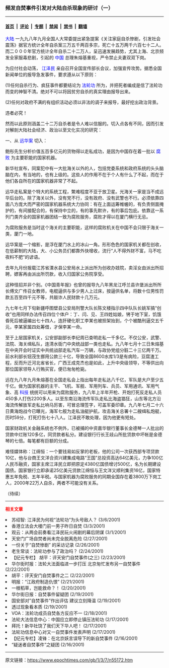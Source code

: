 ### 频发自焚事件引发对大陆自杀现象的研讨（一）

---

#### [首页](../../../..?n55172) &nbsp;|&nbsp; [评论](../../../../../epoch-comment?n55172) &nbsp;|&nbsp; [专题](../../../../../epoch-special?n55172) &nbsp;|&nbsp; [禁闻](../../../../../epoch-news?n55172) &nbsp;|&nbsp; [禁书](../../../../../books?n55172) &nbsp;|&nbsp; [翻墙](https://github.com/gfw-breaker/nogfw/blob/master/README.md?n55172)


<div class="post_content" id="artbody" itemprop="articleBody">
 <!-- article content begin -->
 <p>
  <ok href="http://www3.epochtimes.com/news/epochnews/main/2.html">
   <font color="blue">
    大陆
   </font>
  </ok>
  一九九八年九月全国人大常委提出紧急提案《关注家庭自杀惨剧，引发社会震荡》据官方统计全年自杀案三万五千两百多宗，死亡十五万两千六百七十二人。而二０００年官方统计全年自杀二十二万人，呈迅速发展趋势，尤其上海、北京频发全家服毒悲剧，引起的
  <ok href="http://www3.epochtimes.com/news/epochnews/main/2.html">
   <font color="blue">
    中国
   </font>
  </ok>
  总理朱熔基重视，严令禁止夫妻双双下岗。
 </p>
 <p>
  为应付社会动荡，
  <ok href="http://www1.epochtimes.com/news/epochnews/news/Focus.asp?Focus_ID=801">
   <font color="blue">
    江泽民
   </font>
  </ok>
  亲自召开全国宣传部长会议，加强宣传攻势。据悉全国新闻单位的报导急发事件，要求遵从以下原则：
 </p>
 <p>
  (1)任何自杀行为、疯狂事件都要结论为
  <ok href="http://falundafa.org">
   <font color="blue">
    法轮功
   </font>
  </ok>
  所为，并把死者编成是信了法轮功而变的神智不清。绝对不可以将因贫穷自杀的真实理由报导出来。
 </p>
 <p>
  (2)任何对政府不满的有组织活动必须以非法的调子来报导，最好挖出政治背景。
 </p>
 <p>
  违者必究！
 </p>
 <p>
  然而以此原则涵盖二十二万自杀者是令人难以信服的。切入点各有不同，因而引发对解剖大陆社会经济、政治以至文化实况的研究：
 </p>
 <p>
  一、从
  <ok href="http://www3.epochtimes.com/news/epochnews/news/Focus.asp?Focus_ID=226">
   <font color="blue">
    远华案
   </font>
  </ok>
  切入：
 </p>
 <p>
  鲍彤先生分析价值五百多亿元的货物得以走私成功，是因为中国存在着一批以
  <ok href="http://www.dajiyuan.com/news/epochnews/news/Focus.asp?Focus_ID=315">
   <font color="blue">
    腐败
   </font>
  </ok>
  为主要职能的国家机器。
 </p>
 <p>
  新华社宣布，同案犯中有一大批海关以外的人，包括党委系统和政府系统的头头脑脑在内，有当地的，也有上级的。这些人的作用不在于个人有什么了不起，而在于他们各自所在的国家机器非常了不起。
 </p>
 <p>
  远华走私案是个特大的系统工程，繁难程度不亚于放卫星。光海关一家是当不成远华后台的。除了海关以外，没有党不行，没有政府、没有武警也不行。必须依靠四面八方庞大而严密的国家机器系统大力协同：有在上面运筹帷幄的，有负责侧面掩护的，有间接配合的，有保持中立的，有的事先默许，有的事后包庇。依靠这一系列门类齐全的国家机器团结一致为腐败服务，腐败才得以在厦门横行无忌。
 </p>
 <p>
  为腐败服务是当时这个海关的主要职能，这样的腐败机关在中国不会只限于海关一类，厦门一地。
 </p>
 <p>
  远华案是一个缩影，是浮在厦门水上的冰山一角。形形色色的国家机关都在创收，在低薪制的大陆，大、小公务员们都靠外快增收，流行“人不得外财不富，马不吃夜料不肥”的谚语。
 </p>
 <p>
  去年九月份报载江苏省溧水县公安局水上派出所为创收办妓院，卖淫女由派出所招聘，嫖客再由派出所罚款，收入归国家公务院享受。
 </p>
 <p>
  这种怪招并非个别。《中国青年报》也曾的报导九八年黑龙江呼兰县许堡派出所所长傅文广传召女教师，电棍逼供与多少男人上过床，按逼供名单，将数十位男性罚款五百至四千元不等，共敲诈人民财款十几万元。
 </p>
 <p>
  九七年七月下旬新疆呼图壁县公安局刑警大队长陈文楼指示四中队队长姚军搞“创收”也用同样办法传召四位个体户：丁、闫、见、王四姓姑娘，铐于地下室，饥饿昏死后被逼编出七十四人，连肝硬化职工李某也被担架抬到，个个被酷刑逼交五千元，李某家属四处筹借，才保李某一命。
 </p>
 <p>
  至于上层国家机关，公安部副部长李纪周已查明走私一千多亿。不仅公安，武警、法院、海关缉私队，连清水衙门中央统战部一类也走私。九八年七月十三日朱熔基在中央开会时证实中共统战部走私汽车一万辆，与政协党组分脏二十三亿两千万。前水利部长钮茂生挪用公款三十亿，导致全国8600水库1/3是有病险，豆腐渣工程，反而升迁河北省省长，广西王成克杰也是如此，上升中央级领导，不等供出向那位国家领导人行贿买官，便已匆匆枪毙。
 </p>
 <p>
  远在九八年九月朱熔基在全国走私会上指出每年走私达八千亿，军队是大户至少五千亿。做为国家机器的主干、飞机、军舰、军用列车、兵员、军用通讯、军用气象、高
  <ok href="http://www3.epochtimes.com/news/epochnews/main/6.html">
   <font color="blue">
    科技
   </font>
  </ok>
  统统可以用来为腐败服务，九八年上半年开枪、开炮打死反走私人员450多人打伤2200多人。以至东南沿海流传军队走私比海盗猖狂，山东等北方沿海流传解放军走私比响马厉害，可冒总理签字，可盖军委印章。九八年七月二十六日黄海炮战今已曝光，海军七舰为走私油艇护航，攻击海关总署十二艘缉私炮艇，历时59分，打死打伤七十八人。江泽民不敢处理，因为他更有短处。
 </p>
 <p>
  国家财政机关金融系统也不例外，已被捕的中资嘉华银行董事长金德琴一人批出的贷款中烂账120多亿，同贷款者私分。建设银行行长王歧山所批贷款中坏帐是金德琴的七倍。每笔都有巨额的分成。
 </p>
 <p>
  难怪媒体称：江绵恒：一个要钱易如反掌的老板，他的公司一次获西部专项贷款10亿，他与台商王文洋合资兴建集成电路“王国”总投资高达64亿美元，力争100亿人民币融资，国家主席江泽民立即把原定4380亿国债增讨500亿，名为长期建设国债。国家银行立即承诺25亿美元贷款江绵恒与王文洋又顺利集资16亿，国家特惠五年免税、五年半税。与国家机器为腐败服务的同期全国存在着3800万下岗工人，2000年22万人自杀，两者不可能没有关系。
 </p>
 <p>
  （待续）
 </p>
 <hr/>
 <p>
  <b>
   <font color="red">
    相关文章
   </font>
  </b>
  <br/>
 </p>
 <li>
  <ok href="http://epochtimes.com/news/epochnews/newscontent.asp?ID=54952" target="_blank">
   苏绍智:  江泽民为何视“法轮功”为头号敌人？
  </ok>
  (3/6/2001)
  <li>
   <ok href="http://epochtimes.com/news/epochnews/newscontent.asp?ID=53536" target="_blank">
    香港立法会大楼门前一男子昨日自焚
   </ok>
   (3/3/2001)
   <li>
    <ok href="http://epochtimes.com/news/epochnews/newscontent.asp?ID=53009" target="_blank">
     观云：从两会前奏看江泽民玩火闹剧的幕后阴谋
    </ok>
    (3/1/2001)
    <li>
     <ok href="http://epochtimes.com/news/epochnews/newscontent.asp?ID=51854" target="_blank">
      天安门广场自焚者尚未完全脱离危险
     </ok>
     (2/27/2001)
     <li>
      <ok href="http://epochtimes.com/news/epochnews/newscontent.asp?ID=51631" target="_blank">
       一份关于“自焚惨剧” 的采访记录
      </ok>
      (2/26/2001)
      <li>
       <ok href="http://epochtimes.com/news/epochnews/newscontent.asp?ID=50867" target="_blank">
        老生常谈：法轮功参与了政治吗？
       </ok>
       (2/24/2001)
       <li>
        <ok href="http://epochtimes.com/news/epochnews/newscontent.asp?ID=50385" target="_blank">
         【纪元专栏】  胡平：评天安门自焚事件(之三)
        </ok>
        (2/23/2001)
        <li>
         <ok href="http://epochtimes.com/news/epochnews/newscontent.asp?ID=50019" target="_blank">
          华尔街时报：法轮大法面临进一步打压 北京匆忙发布另一自焚事件
         </ok>
         (2/22/2001)
         <li>
          <ok href="http://epochtimes.com/news/epochnews/newscontent.asp?ID=50765" target="_blank">
           胡平：评天安门自焚事件之二
          </ok>
          (2/22/2001)
          <li>
           <ok href="http://epochtimes.com/news/epochnews/newscontent.asp?ID=49552" target="_blank">
            明报：“江政府制造仇恨”
           </ok>
           (2/21/2001)
           <li>
            <ok href="http://epochtimes.com/news/epochnews/newscontent.asp?ID=48951" target="_blank">
             一根稻草，岂能救命？！
            </ok>
            (2/20/2001)
            <li>
             <ok href="http://epochtimes.com/news/epochnews/newscontent.asp?ID=48913" target="_blank">
              华尔街日报：自焚事件留疑团
             </ok>
             (2/19/2001)
             <li>
              <ok href="http://epochtimes.com/news/epochnews/newscontent.asp?ID=48828" target="_blank">
               国安部对”自焚事件”作出评估 建议立刻降温
              </ok>
              (2/19/2001)
              <li>
               <ok href="http://epochtimes.com/news/epochnews/newscontent.asp?ID=48768" target="_blank">
                透过现象看本质
               </ok>
               (2/19/2001)
               <li>
                <ok href="http://epochtimes.com/news/epochnews/newscontent.asp?ID=48723" target="_blank">
                 VOA：法轮功成员自焚各方反应不一
                </ok>
                (2/18/2001)
                <li>
                 <ok href="http://epochtimes.com/news/epochnews/newscontent.asp?ID=48451" target="_blank">
                  法轮大法信息中心：中国应立即停止镇压法轮功
                 </ok>
                 (2/17/2001)
                 <li>
                  <ok href="http://epochtimes.com/news/epochnews/newscontent.asp?ID=48309" target="_blank">
                   拜托！新华社饶了我们天下华人吧！
                  </ok>
                  (2/17/2001)
                  <li>
                   <ok href="http://epochtimes.com/news/epochnews/newscontent.asp?ID=48302" target="_blank">
                    法轮功信息中心对又一自焚事件发表声明
                   </ok>
                   (2/17/2001)
                   <li>
                    <ok href="http://epochtimes.com/news/epochnews/newscontent.asp?ID=48183" target="_blank">
                     【纪元专栏】凌锋：在北京妖言误导下的新自焚事件
                    </ok>
                    (2/16/2001)
                    <li>
                     <ok href="http://epochtimes.com/news/epochnews/newscontent.asp?ID=47978" target="_blank">
                      “疑迷者自焚事件”之疑团
                     </ok>
                     (2/16/2001)
                     <br/>
                     <!-- article content end -->
                     <div id="below_article_ad">
                     </div>
                    </li>
                   </li>
                  </li>
                 </li>
                </li>
               </li>
              </li>
             </li>
            </li>
           </li>
          </li>
         </li>
        </li>
       </li>
      </li>
     </li>
    </li>
   </li>
  </li>
 </li>
</div>


---

原文链接：https://www.epochtimes.com/gb/1/3/7/n55172.htm